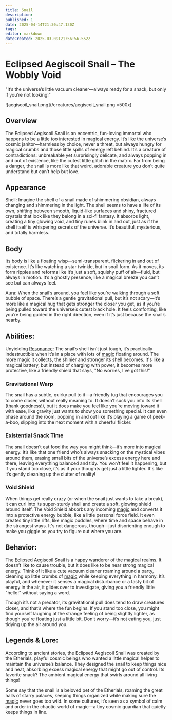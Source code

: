 ```yaml
---
title: Snail
description: 
published: 1
date: 2025-04-14T21:30:47.130Z
tags: 
editor: markdown
dateCreated: 2025-03-09T21:56:56.552Z
---
```


# Eclipsed Aegiscoil Snail – The Wobbly Void
"It’s the universe’s little vacuum cleaner—always ready for a snack, but only if you’re not looking!"

![aegiscoil_snail.png](/creatures/aegiscoil_snail.png =500x)

## Overview
The Eclipsed Aegiscoil Snail is an eccentric, fun-loving immortal who happens to be a little too interested in magical energy. It’s like the universe’s cosmic janitor—harmless by choice, never a threat, but always hungry for magical crumbs and those little spills of energy left behind. It’s a creature of contradictions: unbreakable yet surprisingly delicate, and always popping in and out of existence, like the cutest little glitch in the matrix. Far from being a danger, the snail is more like that weird, adorable creature you don’t quite understand but can’t help but love.

## Appearance
Shell: Imagine the shell of a snail made of shimmering obsidian, always changing and shimmering in the light. The shell seems to have a life of its own, shifting between smooth, liquid-like surfaces and shiny, fractured crystals that look like they belong in a sci-fi fantasy. It absorbs light, creating a tiny glowing void, and tiny runes blink in and out, just as if the shell itself is whispering secrets of the universe. It’s beautiful, mysterious, and totally harmless.

## Body
Its body is like a floating wisp—semi-transparent, flickering in and out of existence. It’s like watching a star twinkle, but in snail form. As it moves, its form ripples and reforms like it’s just a soft, squishy puff of air—fluid, but always in motion. It’s a ghostly presence, like a magical breeze you can’t see but can always feel.

Aura: When the snail’s around, you feel like you’re walking through a soft bubble of space. There’s a gentle gravitational pull, but it’s not scary—it’s more like a magical hug that gets stronger the closer you get, as if you’re being pulled toward the universe’s cutest black hole. It feels comforting, like you’re being guided in the right direction, even if it’s just because the snail’s nearby.

## Abilities:
Unyielding [Resonance](/structure/mechanic/resonance.md): The snail’s shell isn’t just tough, it’s practically indestructible when it’s in a place with lots of [magic](/structure/mechanic/magic.md) floating around. The more magic it collects, the shinier and stronger its shell becomes. It's like a magical battery, but instead of charging with power, it becomes more protective, like a friendly shield that says, "No worries, I’ve got this!"

### Gravitational Warp
The snail has a subtle, quirky pull to it—a friendly tug that encourages you to come closer, without really meaning to. It doesn’t suck you into its shell (thank goodness!), but it does make you feel like you’re moving toward it with ease, like gravity just wants to show you something special. It can even phase around the room, popping in and out like it’s playing a game of peek-a-boo, slipping into the next moment with a cheerful flicker.

### Existential Snack Time
The snail doesn’t eat food the way you might think—it’s more into magical energy. It’s like that one friend who’s always snacking on the mystical vibes around them, erasing small bits of the universe’s excess energy here and there, leaving everything balanced and tidy. You won’t feel it happening, but if you stand too close, it’s as if your thoughts get just a little lighter. It's like it’s gently cleaning up the clutter of reality!

### Void Shield
When things get really crazy (or when the snail just wants to take a break), it can curl into its super-sturdy shell and create a soft, glowing shield around itself. The Void Shield absorbs any incoming [magic](/structure/mechanic/magic.md) and converts it into a protective energy bubble, like a little personal force field. It even creates tiny little rifts, like magic puddles, where time and space behave in the strangest ways. It's not dangerous, though—just disorienting enough to make you giggle as you try to figure out where you are.

## Behavior:
The Eclipsed Aegiscoil Snail is a happy wanderer of the magical realms. It doesn’t like to cause trouble, but it does like to be near strong magical energy. Think of it like a cute vacuum cleaner roaming around a party, cleaning up little crumbs of [magic](/structure/mechanic/magic.md) while keeping everything in harmony. It’s playful, and whenever it senses a magical disturbance or a tasty bit of energy in the air, it glides over to investigate, giving you a friendly little "hello!" without saying a word.

Though it’s not a predator, its gravitational pull does tend to draw creatures closer, and that’s where the fun begins. If you stand too close, you might find yourself laughing at the strange feeling of being slightly lighter, as though you're floating just a little bit. Don’t worry—it’s not eating you, just tidying up the air around you.

## Legends & Lore:
According to ancient stories, the Eclipsed Aegiscoil Snail was created by the Etherials, playful cosmic beings who wanted a little magical helper to maintain the universe’s balance. They designed the snail to keep things nice and neat, absorbing excess magical energy that might go out of control. Its favorite snack? The ambient magical energy that swirls around all living things!

Some say that the snail is a beloved pet of the Etherials, roaming the great halls of starry palaces, keeping things organized while making sure the [magic](/structure/mechanic/magic.md) never goes too wild. In some cultures, it’s seen as a symbol of calm and order in the chaotic world of magic—a tiny cosmic guardian that quietly keeps things in line.
